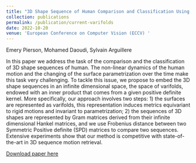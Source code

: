 ```yaml
---
title: "3D Shape Sequence of Human Comparison and Classification Using Current and Varifolds"
collection: publications
permalink: /publication/current-varifolds
date: 2022-10-20
venue: 'European Conference on Computer Vision (ECCV) '
---
```

Emery Pierson, Mohamed Daoudi, Sylvain Arguillere

In this paper we address the task of the comparison and the classification of 3D shape sequences of human. The non-linear dynamics of the human motion and the changing of the surface parametrization over the time make this task very challenging. To tackle this issue, we propose to embed the 3D shape sequences in an infinite dimensional space, the space of varifolds, endowed with an inner product that comes from a given positive definite kernel. More specifically, our approach involves two steps: 1) the surfaces are represented as varifolds, this representation induces metrics equivariant to rigid motions and invariant to parametrization; 2) the sequences of 3D shapes are represented by Gram matrices derived from their infinite dimensional Hankel matrices, and we use Frobenius distance between two Symmetric Positive definite (SPD) matrices to compare two sequences. Extensive experiments show that our method is competitive with state-of-the-art in 3D sequence motion retrieval.

[Download paper here](https://www.ecva.net/papers/eccv_2022/papers_ECCV/html/6963_ECCV_2022_paper.php)
